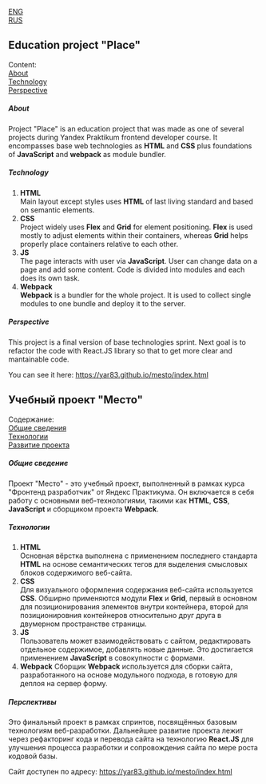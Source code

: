 [ENG](#education-project-place)<br>
[RUS](#учебный-проект-место)

## Education project "Place"

Content:<br>
[About](#about)<br>
[Technology](#technology)<br>
[Perspective](#perspective)<br>

##### About
Project "Place" is an education project that was made as one of several projects during Yandex Praktikum frontend developer course. It encompasses base web technologies as **HTML** and **CSS** plus foundations of **JavaScript** and **webpack** as module bundler.
##### Technology
1. **HTML**<br>
  Main layout except styles uses **HTML** of last living standard and based on semantic elements.
2. **CSS**<br>
  Project widely uses **Flex** and **Grid** for element positioning. **Flex** is used mostly to adjust elements within their containers, whereas **Grid** helps properly place containers relative to each other.
3. **JS**<br>
  The page interacts with user via **JavaScript**. User can change data on a page and add some content. Code is divided into modules and each does its own task. 
4. **Webpack**<br>
  **Webpack** is a bundler for the whole project. It is used to collect single modules to one bundle and deploy it to the server.
  
##### Perspective
This project is a final version of base technologies sprint. Next goal is to refactor the code with React.JS library so that to get more clear and mantainable code.

You can see it here: https://yar83.github.io/mesto/index.html

## Учебный проект "Место"

Содержание:<br>
[Общие сведения](#общие-сведения)<br>
[Технологии](#технологии)<br>
[Развитие проекта](#развитие-проекта)<br>

##### Общие сведение
Проект "Место" - это учебный проект, выполненный в рамках курса "Фронтенд разработчик" от Яндекс Практикума. Он включается в себя работу с основными веб-технологиями, такими как **HTML**, **CSS**, **JavaScript** и сборщиком проекта **Webpack**.

##### Технологии
1. **HTML**<br>
  Основная вёрстка выполнена с применением последнего стандарта **HTML** на основе семантических тегов для выделения смысловых блоков содержимого веб-сайта.
2. **CSS**<br>
  Для визуального оформления содержания веб-сайта используется **CSS**. Обширно применяются модули **Flex** и **Grid**, первый в основном для позиционирования элементов внутри контейнера, второй для позиционировния контейнеров относительно друг друга в двумерном пространстве страницы.
3. **JS**<br>
  Пользователь может взаимодействовать с сайтом, редактировать отдельное содержимое, добавлять новые данные. Это достигается применением **JavaScript** в совокупности с формами.
4. **Webpack**
  Сборщик **Webpack** используется для сборки сайта, разработанного на основе модульного подхода, в готовую для деплоя на сервер форму.

##### Перспективы
Это финальный проект в рамках спринтов, посвящённых базовым технологиям веб-разработки. Дальнейшее развитие проекта лежит через рефакторинг кода и перевода сайта на технологию **React.JS** для улучшения процесса разработки и сопровождения сайта по мере роста кодовой базы.

Сайт доступен по адресу: https://yar83.github.io/mesto/index.html
